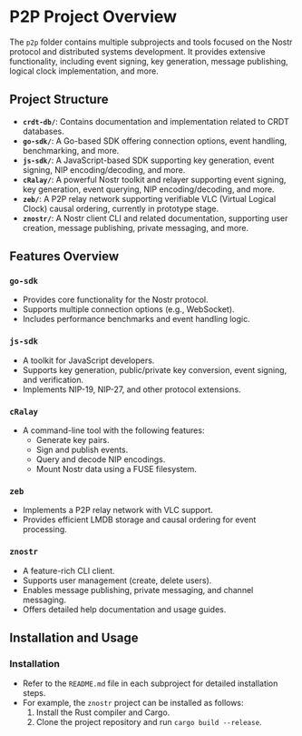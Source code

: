 # P2P Project Overview

The `p2p` folder contains multiple subprojects and tools focused on the Nostr protocol and distributed systems development. It provides extensive functionality, including event signing, key generation, message publishing, logical clock implementation, and more.

## Project Structure

- **`crdt-db/`**: Contains documentation and implementation related to CRDT databases.
- **`go-sdk/`**: A Go-based SDK offering connection options, event handling, benchmarking, and more.
- **`js-sdk/`**: A JavaScript-based SDK supporting key generation, event signing, NIP encoding/decoding, and more.
- **`cRalay/`**: A powerful Nostr toolkit and relayer supporting event signing, key generation, event querying, NIP encoding/decoding, and more.
- **`zeb/`**: A P2P relay network supporting verifiable VLC (Virtual Logical Clock) causal ordering, currently in prototype stage.
- **`znostr/`**: A Nostr client CLI and related documentation, supporting user creation, message publishing, private messaging, and more.

## Features Overview

### `go-sdk`
- Provides core functionality for the Nostr protocol.
- Supports multiple connection options (e.g., WebSocket).
- Includes performance benchmarks and event handling logic.

### `js-sdk`
- A toolkit for JavaScript developers.
- Supports key generation, public/private key conversion, event signing, and verification.
- Implements NIP-19, NIP-27, and other protocol extensions.

### `cRalay`
- A command-line tool with the following features:
  - Generate key pairs.
  - Sign and publish events.
  - Query and decode NIP encodings.
  - Mount Nostr data using a FUSE filesystem.

### `zeb`
- Implements a P2P relay network with VLC support.
- Provides efficient LMDB storage and causal ordering for event processing.

### `znostr`
- A feature-rich CLI client.
- Supports user management (create, delete users).
- Enables message publishing, private messaging, and channel messaging.
- Offers detailed help documentation and usage guides.

## Installation and Usage

### Installation
- Refer to the `README.md` file in each subproject for detailed installation steps.
- For example, the `znostr` project can be installed as follows:
  1. Install the Rust compiler and Cargo.
  2. Clone the project repository and run `cargo build --release`.